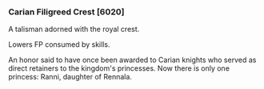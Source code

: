 ### Carian Filigreed Crest [6020]

A talisman adorned with the royal crest.

Lowers FP consumed by skills.

An honor said to have once been awarded to Carian knights who served as direct retainers to the kingdom's princesses. Now there is only one princess: Ranni, daughter of Rennala.
